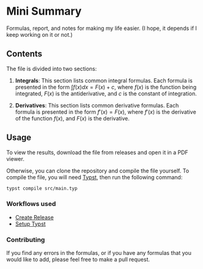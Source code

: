 # Mini Summary

Formulas, report, and notes for making my life easier. (I hope, it depends if I keep working on it or not.)

## Contents

The file is divided into two sections:

1. **Integrals**: This section lists common integral formulas. Each formula is presented in the form $\int f(x) dx = F(x) + c$, where $f(x)$ is the function being integrated, $F(x)$ is the antiderivative, and $c$ is the constant of integration.

2. **Derivatives**: This section lists common derivative formulas. Each formula is presented in the form $f'(x) = F(x)$, where $f'(x)$ is the derivative of the function $f(x)$, and $F(x)$ is the derivative.

## Usage

To view the results, download the file from releases and open it in a PDF viewer.

Otherwise, you can clone the repository and compile the file yourself. To compile the file, you will need [Typst](https://typst.app/), then run the following command:

```sh
typst compile src/main.typ
```

### Workflows used

- [Create Release](https://github.com/marketplace/actions/create-release)
- [Setup Typst](https://github.com/marketplace/actions/setup-typst)

### Contributing

If you find any errors in the formulas, or if you have any formulas that you would like to add, please feel free to make a pull request.

